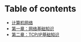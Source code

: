 # Table of contents

* [计算机网络](README.md)
* [第一章：网络基础知识](di-yi-zhang-wang-luo-ji-chu-zhi-shi.md)
* [第二章：TCP/IP基础知识](di-er-zhang-tcpip-ji-chu-zhi-shi.md)

